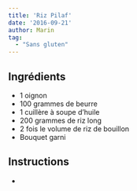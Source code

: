 ```yaml
---
title: 'Riz Pilaf'
date: '2016-09-21'
author: Marin
tag: 
  - "Sans gluten"
---
```

## Ingrédients
- 1 oignon
- 100 grammes de beurre
- 1 cuillère à soupe d’huile
- 200 grammes de riz long
- 2 fois le volume de riz de bouillon
- Bouquet garni

## Instructions
- 


